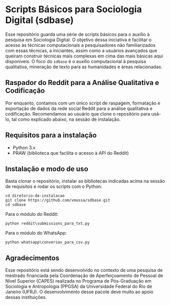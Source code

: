 # Scripts Básicos para Sociologia Digital (sdbase)
Esse repositório guarda uma série de scripts básicos para o auxílio à pesquisa em Sociologia Digital. O objetivo dessa iniciativa é facilitar o acesso às técnicas computacionais a pesquisadores não familiarizados com essas técnicas, a iniciantes, assim como a usuários avançados que queiram construir técnicas mais complexas em cima das mais básicas aqui disponíveis. O foco do `sdbase` é o auxílio computacional à pesquisa qualitativa, mineração de texto para as humanidades e áreas relacionadas.

## Raspador do Reddit para a Análise Qualitativa e Codificação
Por enquanto, contamos com um único script de raspagem, formatação e exportação de dados da rede social Reddit para a análise qualitativa e codificação. Recomendamos ao usuário que clone o repositório para usá-lo, tal como explicado abaixo, na sessão de instalação.

## Requisitos para a instalação
* Python 3.x
* PRAW (biblioteca que facilita o acesso à API do Reddit)

## Instalação e modo de uso
Basta clonar o repositório, instalar as bibliotecas indicadas acima na sessão de requisitos e rodar os scripts com o Python:
```
cd diretorio-de-instalacao 
git clone https://github.com/vmussa/sdbase.git
cd sdbase
```
Para o módulo do Reddit:
```
python reddit\submissions_para_txt.py
```
Para o módulo do WhatsApp:
```
python whatsapp\conversas_para_csv.py
```
## Agradecimentos
Esse repositório está sendo desenvolvido no contexto de uma pesquisa de mestrado financiada pela Coordenação de Aperfeiçoamento de Pessoal de Nível Superior (CAPES) realizada no Programa de Pós-Graduação em Sociologia e Antropologia (PPGSA) da Universidade Federal do Rio de Janeiro (UFRJ). O desenvolvimento desse pacote deve muito ao apoio dessas instituições.
